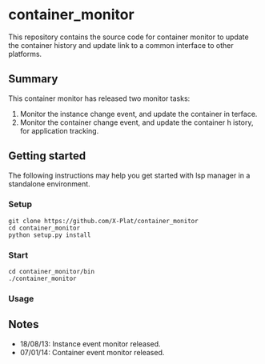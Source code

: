 # container_monitor

This repository contains the source code for container monitor to 
update the container history and update link to a common interface
to other platforms.

## Summary

This container monitor has released two monitor tasks:
1. Monitor the instance change event, and update the container in
terface.
2. Monitor the container change event, and update the container h
istory, for application tracking.

## Getting started

The following instructions may help you get started with lsp
manager in a standalone environment.

### Setup

```
git clone https://github.com/X-Plat/container_monitor
cd container_monitor
python setup.py install

```

### Start

```
cd container_monitor/bin
./container_monitor
```

### Usage

## Notes

* 18/08/13: Instance event monitor released.
* 07/01/14: Container event monitor released.
